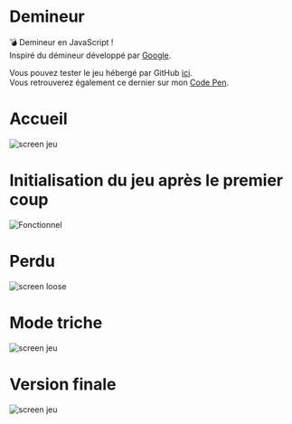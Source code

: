 # Demineur
💣 Demineur en JavaScript ! <br>
Inspiré du démineur développé par [Google](https://www.google.com/search?q=demineur&oq=demineur&aqs=chrome.0.69i59j46i131i433i512j0i20i263i512j46i512j69i60l4.1928j0j7&sourceid=chrome&ie=UTF-8).<br />

Vous pouvez tester le jeu hébergé par GitHub [ici](https://tchoow.github.io/Demineur/).<br />
Vous retrouverez également ce dernier sur mon [Code Pen](https://codepen.io/Tchoow/pen/bGoGGGm).

# Accueil
![screen jeu](https://media.discordapp.net/attachments/671292077870415872/915254756950286427/unknown.png?width=497&height=601)

# Initialisation du jeu après le premier coup
![Fonctionnel](https://media.discordapp.net/attachments/671292077870415872/916395939059605504/unknown.png)

# Perdu
![screen loose](https://media.discordapp.net/attachments/671292077870415872/916396436801867786/unknown.png?width=716&height=676)


# Mode triche
![screen jeu](https://media.discordapp.net/attachments/671292077870415872/916397859576893440/unknown.png)

# Version finale
![screen jeu](https://media.discordapp.net/attachments/671292077870415872/933653591888130069/unknown.png?width=512&height=594)
